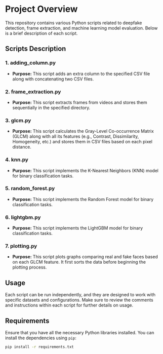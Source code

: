 # Project Overview

This repository contains various Python scripts related to deepfake detection, frame extraction, and machine learning model evaluation. Below is a brief description of each script.

## Scripts Description

### 1. **adding_column.py**
   - **Purpose:** This script adds an extra column to the specified CSV file along with concatenating two CSV files.

### 2. **frame_extraction.py**
   - **Purpose:** This script extracts frames from videos and stores them sequentially in the specified directory.

### 3. **glcm.py**
   - **Purpose:** This script calculates the Gray-Level Co-occurrence Matrix (GLCM) along with all its features (e.g., Contrast, Dissimilarity, Homogeneity, etc.) and stores them in CSV files based on each pixel distance.

### 4. **knn.py**
   - **Purpose:** This script implements the K-Nearest Neighbors (KNN) model for binary classification tasks.

### 5. **random_forest.py**
   - **Purpose:** This script implements the Random Forest model for binary classification tasks.

### 6. **lightgbm.py**
   - **Purpose:** This script implements the LightGBM model for binary classification tasks.

### 7. **plotting.py**
   - **Purpose:** This script plots graphs comparing real and fake faces based on each GLCM feature. It first sorts the data before beginning the plotting process.

## Usage

Each script can be run independently, and they are designed to work with specific datasets and configurations. Make sure to review the comments and instructions within each script for further details on usage.

## Requirements

Ensure that you have all the necessary Python libraries installed. You can install the dependencies using `pip`:

```bash
pip install -r requirements.txt
